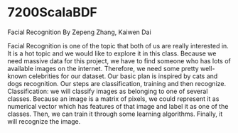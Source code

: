 # 7200ScalaBDF
Facial Recognition
By Zepeng Zhang, Kaiwen Dai

Facial Recognition is one of the topic that both of us are really interested in. It is a hot topic and we would like to explore it in this class. Because we need massive data for this project, we have to find someone who has lots of available images on the internet. Therefore, we need some pretty well-known celebrities for our dataset. Our basic plan is inspired by cats and dogs recognition. Our steps are classification, training and then recognize. Classification: we will classify images as belonging to one of several classes. Because an image is a matrix of pixels, we could represent it as numerical vector which has features of that image and label it as one of the classes. Then, we can train it through some learning algorithms. Finally, it will recognize the image. 


